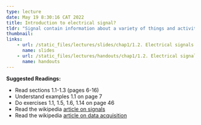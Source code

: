 ```yaml
---
type: lecture
date: May 19 8:30:16 CAT 2022
title: Introduction to electrical signal?
tldr: "Signal contain information about a variety of things and activities in our physical world. This lecture introduces how and why electrical signals needs processing before they can be used, review signal representation and introduces how analog signals are converted into digital signals."
thumbnail: 
links: 
    - url: /static_files/lectures/slides/chap1/1.2. Electrical signals.pdf
      name: slides
    - url: /static_files/lectures/handouts/chap1/1.2. Electrical signals.pdf
      name: handouts
---
```

**Suggested Readings:**

- Read sections 1.1-1.3 (pages 6-16)
- Understand examples 1.1 on page 7
- Do exercises 1.1, 1.5, 1.6, 1.14 on page 46
- Read the wikipedia [article on signals](https://en.wikipedia.org/wiki/Signal)
- Read the wikipedia [article on data acquisition](https://en.wikipedia.org/wiki/Data_acquisition)